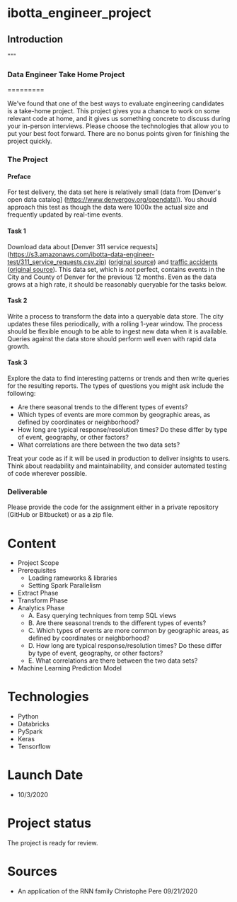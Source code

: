 # ibotta_engineer_project

## Introduction
"""
### Data Engineer Take Home Project
=========

We’ve found that one of the best ways to evaluate engineering candidates is a take-home project. 
This project gives you a chance to work on some relevant code at home, and it gives us something concrete to 
discuss during your in-person interviews. Please choose the technologies that allow you to put your best foot forward. 
There are no bonus points given for finishing the project quickly.

### The Project

#### Preface
For test delivery, the data set here is relatively small (data from [Denver's open data catalog]
(https://www.denvergov.org/opendata)).  You should approach this test as though the data were 1000x the actual 
size and frequently updated by real-time events.


#### Task 1 
Download data about [Denver 311 service requests]
(https://s3.amazonaws.com/ibotta-data-engineer-test/311_service_requests.csv.zip) 
([original source](http://data.denvergov.org/download/gis/311_service_requests/csv/311_service_requests.csv)) 
and [traffic accidents](https://s3.amazonaws.com/ibotta-data-engineer-test/traffic_accidents.csv.zip) 
([original source](http://data.denvergov.org/download/gis/traffic_accidents/csv/traffic_accidents.csv)). 
This data set, which is *not* perfect, contains events in the City and County of Denver for the previous 12 months. 
Even as the data grows at a high rate, it should be reasonably queryable for the tasks below.

#### Task 2
Write a process to transform the data into a queryable data store. The city updates these files periodically, 
with a rolling 1-year window. The process should be flexible enough to be able to ingest new data when it is available. 
Queries against the data store should perform well even with rapid data growth.

#### Task 3
Explore the data to find interesting patterns or trends and then write queries for the resulting reports. 
The types of questions you might ask include the following:

- Are there seasonal trends to the different types of events?
- Which types of events are more common by geographic areas, as defined by coordinates or neighborhood?
- How long are typical response/resolution times? Do these differ by type of event, geography, or other factors?
- What correlations are there between the two data sets?

Treat your code as if it will be used in production to deliver insights to users. Think about readability 
and maintainability, and consider automated testing of code wherever possible.

### Deliverable
Please provide the code for the assignment either in a private repository (GitHub or Bitbucket) or as a zip file.


# Content
- Project Scope
- Prerequisites
  - Loading rameworks & libraries
  - Setting Spark Parallelism
- Extract Phase
- Transform Phase
- Analytics Phase
  - A. Easy querying techniques from temp SQL views
  - B. Are there seasonal trends to the different types of events?
  - C. Which types of events are more common by geographic areas, as defined by coordinates or neighborhood?
  - D. How long are typical response/resolution times? Do these differ by type of event, geography, or other factors?
  - E. What correlations are there between the two data sets?
- Machine Learning Prediction Model

# Technologies
- Python
- Databricks
- PySpark
- Keras
- Tensorflow

# Launch Date
- 10/3/2020

# Project status 
The project is ready for review.

# Sources
- An application of the RNN family
    Christophe Pere
    09/21/2020



